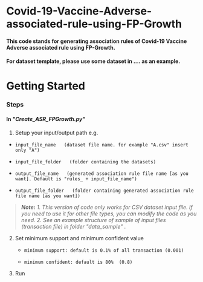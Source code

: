 # Covid-19-Vaccine-Adverse-associated-rule-using-FP-Growth
#### This code stands for generating association rules of Covid-19 Vaccine Adverse associated rule using FP-Growth.
#### For dataset template, please use some dataset in .... as an example.

# Getting Started
### Steps
#### In _"Create_ASR_FPGrowth.py"_
1. Setup your input/output path e.g. 
  *     input_file_name   (dataset file name. for example "A.csv" insert only "A")
  *     input_file_folder   (folder containing the datasets)
  *     output_file_name   (generated association rule file name [as you want]. Default is "rules_ + input_file_name")
  *     output_file_folder   (folder containing generated association rule file name [as you want])
> _**Note:** 1. This version of code only works for CSV dataset input file. If you need to use it for other file types, you can modify the code as you need.
             2. See an example structure of sample of input files (transaction file) in folder "data_sample" ._
2. Set minimum support and minimum confident value 
   *     minimum support: default is 0.1% of all transaction (0.001)
   *     minimum confident: default is 80%  (0.8)

3. Run
